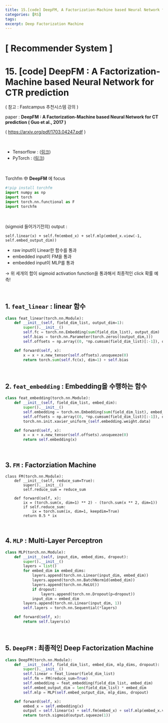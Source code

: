 ```yaml
---
title: 15.[code] DeepFM, A Factorization-Machine based Neural Network for CTR prediction
categories: [RS]
tags: 
excerpt: Deep Factorization Machine
---
```


<script src="https://cdn.mathjax.org/mathjax/latest/MathJax.js?config=TeX-AMS-MML_HTMLorMML" type="text/javascript"></script>

# [ Recommender System ]

# 15. [code] DeepFM : A Factorization-Machine based Neural Network for CTR prediction

( 참고 : Fastcampus 추천시스템 강의 )

paper : **DeepFM : A Factorization-Machine based Neural Network for CT prediction ( Guo et al., 2017 )** 

( https://arxiv.org/pdf/1703.04247.pdf )

<br>

- Tensorflow : ([링크](https://github.com/shenweichen/DeepCTR))
- PyTorch : ([링크](https://github.com/shenweichen/DeepCTR-Torch))

<br>

Torchfm 中 **DeepFM** 에 focus

```python
#!pip install torchfm
import numpy as np
import torch
import torch.nn.functional as F
import torchfm
```

<br>

(sigmoid 들어가기전의) output :

 `self.linear(x) + self.fm(embed_x) + self.mlp(embed_x.view(-1, self.embed_output_dim))`

- raw input이 Linear한 함수를 통과
- embedded input이 FM을 통과
- embedded input이 MLP를 통과

$\rightarrow$ 위 세개의 합이 sigmoid activation function을 통과해서 최종적인 click 확률 예측!

<br>

## 1. `feat_linear` : linear 함수

```python
class feat_linear(torch.nn.Module):
    def __init__(self, field_dim_list, output_dim=1):
        super().__init__()
        self.fc = torch.nn.Embedding(sum(field_dim_list), output_dim)
        self.bias = torch.nn.Parameter(torch.zeros((output_dim,)))
        self.offsets = np.array((0, *np.cumsum(field_dim_list)[:-1]), dtype=np.long)

    def forward(self, x):
        x = x + x.new_tensor(self.offsets).unsqueeze(0)
        return torch.sum(self.fc(x), dim=1) + self.bias
```

<br>

## 2. `feat_embedding` : Embedding을 수행하는 함수

```python
class feat_embedding(torch.nn.Module):
    def __init__(self, field_dim_list, embed_dim):
        super().__init__()
        self.embedding = torch.nn.Embedding(sum(field_dim_list), embed_dim)
        self.offsets = np.array((0, *np.cumsum(field_dim_list)[:-1]), dtype=np.long)
        torch.nn.init.xavier_uniform_(self.embedding.weight.data)

    def forward(self, x):
        x = x + x.new_tensor(self.offsets).unsqueeze(0)
        return self.embedding(x)
```

<br>

## 3. `FM` : Factorziation Machine

```
class FM(torch.nn.Module):
    def __init__(self, reduce_sum=True):
        super().__init__()
        self.reduce_sum = reduce_sum

    def forward(self, x):
        ix = (torch.sum(x, dim=1) ** 2) - (torch.sum(x ** 2, dim=1))
        if self.reduce_sum:
            ix = torch.sum(ix, dim=1, keepdim=True)
        return 0.5 * ix
```

<br>

## 4. `MLP` : Multi-Layer Perceptron

```python
class MLP(torch.nn.Module):
    def __init__(self, input_dim, embed_dims, dropout):
        super().__init__()
        layers = list()
        for embed_dim in embed_dims:
            layers.append(torch.nn.Linear(input_dim, embed_dim))
            layers.append(torch.nn.BatchNorm1d(embed_dim))
            layers.append(torch.nn.ReLU())
            if dropout:
	            layers.append(torch.nn.Dropout(p=dropout))
            input_dim = embed_dim
        layers.append(torch.nn.Linear(input_dim, 1))
        self.layers = torch.nn.Sequential(*layers)

    def forward(self, x):
        return self.layers(x)
```

<br>

## 5. `DeepFM` : 최종적인 Deep Factorization Machine

```python
class DeepFM(torch.nn.Module):
    def __init__(self, field_dim_list, embed_dim, mlp_dims, dropout):
        super().__init__()
        self.linear = feat_linear(field_dim_list)
        self.fm = FM(reduce_sum=True)
        self.embedding = feat_embedding(field_dim_list, embed_dim)
        self.embed_output_dim = len(field_dim_list) * embed_dim
        self.mlp = MLP(self.embed_output_dim, mlp_dims, dropout)

    def forward(self, x):
        embed_x = self.embedding(x)
        output = self.linear(x) + self.fm(embed_x) + self.mlp(embed_x.view(-1, self.embed_output_dim))
        return torch.sigmoid(output.squeeze(1))
```

